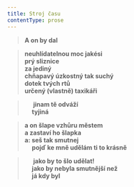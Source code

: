 ```yaml
---
title: Stroj času
contentType: prose
---
```


<section>

> **A on by dal**

</section>

<section>

> **neuhlídatelnou moc jakési  
> prý sliznice  
> za jediný  
> chňapavý úzkostný tak suchý  
> dotek tvých rtů  
> určený (vlastně) taxikáři**

</section>

<section>

>      **jinam tě odváží  
>      tyjiná**

</section>

<section>

> **a on šlape vzhůru městem  
> a zastaví ho šlapka  
> a: seš tak smutnej  
>      pojď ke mně udělám ti to krásně**

</section>

<section>

>      **jako by to šlo udělat!  
>      jako by nebyla smutnější než  
>      já kdy byl**

</section>
